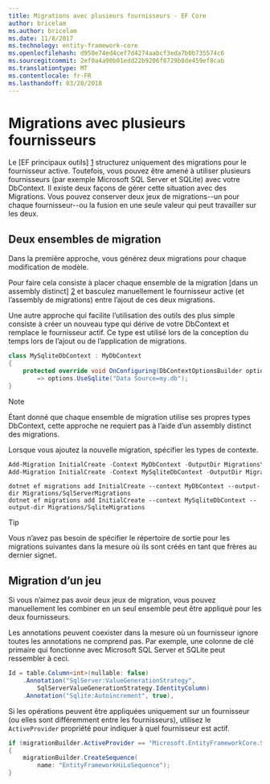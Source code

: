 ```yaml
---
title: Migrations avec plusieurs fournisseurs - EF Core
author: bricelam
ms.author: bricelam
ms.date: 11/8/2017
ms.technology: entity-framework-core
ms.openlocfilehash: d950e74ed4cef7d4274aabcf3eda7b0b735574c6
ms.sourcegitcommit: 2ef0a4a90b01edd22b9206f8729b8de459ef8cab
ms.translationtype: MT
ms.contentlocale: fr-FR
ms.lasthandoff: 03/20/2018
---
```

<a name="migrations-with-multiple-providers"></a>Migrations avec plusieurs fournisseurs
==================================
Le [EF principaux outils] [ 1] structurez uniquement des migrations pour le fournisseur active. Toutefois, vous pouvez être amené à utiliser plusieurs fournisseurs (par exemple Microsoft SQL Server et SQLite) avec votre DbContext. Il existe deux façons de gérer cette situation avec des Migrations. Vous pouvez conserver deux jeux de migrations--un pour chaque fournisseur--ou la fusion en une seule valeur qui peut travailler sur les deux.

<a name="two-migration-sets"></a>Deux ensembles de migration
------------------
Dans la première approche, vous générez deux migrations pour chaque modification de modèle.

Pour faire cela consiste à placer chaque ensemble de la migration [dans un assembly distinct] [ 2] et basculez manuellement le fournisseur active (et l’assembly de migrations) entre l’ajout de ces deux migrations.

Une autre approche qui facilite l’utilisation des outils des plus simple consiste à créer un nouveau type qui dérive de votre DbContext et remplace le fournisseur actif. Ce type est utilisé lors de la conception du temps lors de l’ajout ou de l’application de migrations.

``` csharp
class MySqliteDbContext : MyDbContext
{
    protected override void OnConfiguring(DbContextOptionsBuilder options)
        => options.UseSqlite("Data Source=my.db");
}
```

> [!NOTE]
> Étant donné que chaque ensemble de migration utilise ses propres types DbContext, cette approche ne requiert pas à l’aide d’un assembly distinct des migrations.

Lorsque vous ajoutez la nouvelle migration, spécifier les types de contexte.

``` powershell
Add-Migration InitialCreate -Context MyDbContext -OutputDir Migrations\SqlServerMigrations
Add-Migration InitialCreate -Context MySqliteDbContext -OutputDir Migrations\SqliteMigrations
```
``` Console
dotnet ef migrations add InitialCreate --context MyDbContext --output-dir Migrations/SqlServerMigrations
dotnet ef migrations add InitialCreate --context MySqliteDbContext --output-dir Migrations/SqliteMigrations
```

> [!TIP]
> Vous n’avez pas besoin de spécifier le répertoire de sortie pour les migrations suivantes dans la mesure où ils sont créés en tant que frères au dernier signet.

<a name="one-migration-set"></a>Migration d’un jeu
-----------------
Si vous n’aimez pas avoir deux jeux de migration, vous pouvez manuellement les combiner en un seul ensemble peut être appliqué pour les deux fournisseurs.

Les annotations peuvent coexister dans la mesure où un fournisseur ignore toutes les annotations ne comprend pas. Par exemple, une colonne de clé primaire qui fonctionne avec Microsoft SQL Server et SQLite peut ressembler à ceci.

``` csharp
Id = table.Column<int>(nullable: false)
    .Annotation("SqlServer:ValueGenerationStrategy",
        SqlServerValueGenerationStrategy.IdentityColumn)
    .Annotation("Sqlite:Autoincrement", true),
```

Si les opérations peuvent être appliquées uniquement sur un fournisseur (ou elles sont différemment entre les fournisseurs), utilisez le `ActiveProvider` propriété pour indiquer à quel fournisseur est actif.

``` csharp
if (migrationBuilder.ActiveProvider == "Microsoft.EntityFrameworkCore.SqlServer")
{
    migrationBuilder.CreateSequence(
        name: "EntityFrameworkHiLoSequence");
}
```


  [1]: ../../miscellaneous/cli/index.md
  [2]: projects.md
